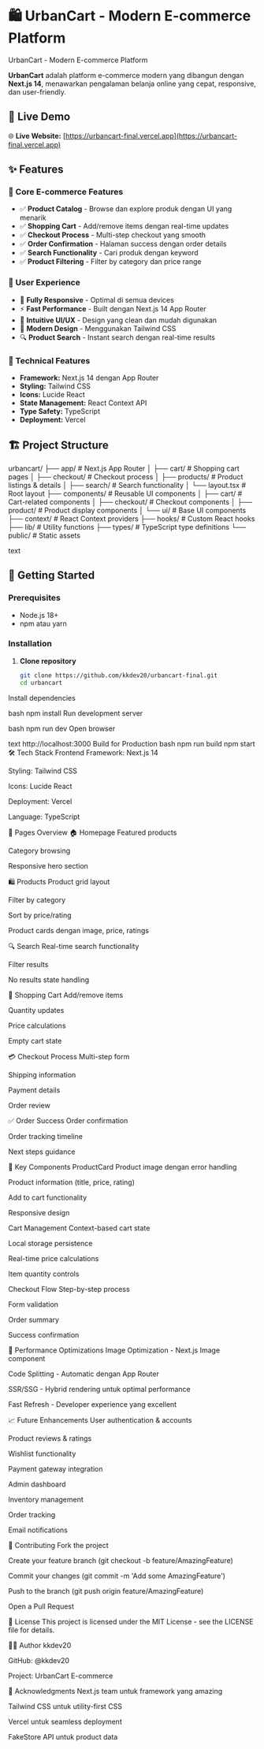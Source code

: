 # 🛍️ UrbanCart - Modern E-commerce Platform

UrbanCart - Modern E-commerce Platform

**UrbanCart** adalah platform e-commerce modern yang dibangun dengan **Next.js 14**, menawarkan pengalaman belanja online yang cepat, responsive, dan user-friendly.

## 🚀 Live Demo

🌐 **Live Website:** [https://urbancart-final.vercel.app](https://urbancart-final.vercel.app)

## ✨ Features

### 🛒 Core E-commerce Features
- ✅ **Product Catalog** - Browse dan explore produk dengan UI yang menarik
- ✅ **Shopping Cart** - Add/remove items dengan real-time updates
- ✅ **Checkout Process** - Multi-step checkout yang smooth
- ✅ **Order Confirmation** - Halaman success dengan order details
- ✅ **Search Functionality** - Cari produk dengan keyword
- ✅ **Product Filtering** - Filter by category dan price range

### 🎨 User Experience
- 📱 **Fully Responsive** - Optimal di semua devices
- ⚡ **Fast Performance** - Built dengan Next.js 14 App Router
- 🎯 **Intuitive UI/UX** - Design yang clean dan mudah digunakan
- 🌙 **Modern Design** - Menggunakan Tailwind CSS
- 🔍 **Product Search** - Instant search dengan real-time results

### 🔧 Technical Features
- **Framework:** Next.js 14 dengan App Router
- **Styling:** Tailwind CSS
- **Icons:** Lucide React
- **State Management:** React Context API
- **Type Safety:** TypeScript
- **Deployment:** Vercel

## 🏗️ Project Structure
urbancart/
├── app/ # Next.js App Router
│ ├── cart/ # Shopping cart pages
│ ├── checkout/ # Checkout process
│ ├── products/ # Product listings & details
│ ├── search/ # Search functionality
│ └── layout.tsx # Root layout
├── components/ # Reusable UI components
│ ├── cart/ # Cart-related components
│ ├── checkout/ # Checkout components
│ ├── product/ # Product display components
│ └── ui/ # Base UI components
├── context/ # React Context providers
├── hooks/ # Custom React hooks
├── lib/ # Utility functions
├── types/ # TypeScript type definitions
└── public/ # Static assets

text

## 🚀 Getting Started

### Prerequisites
- Node.js 18+ 
- npm atau yarn

### Installation

1. **Clone repository**
   ```bash
   git clone https://github.com/kkdev20/urbancart-final.git
   cd urbancart
Install dependencies

bash
npm install
Run development server

bash
npm run dev
Open browser

text
http://localhost:3000
Build for Production
bash
npm run build
npm start
🛠️ Tech Stack
Frontend Framework: Next.js 14

Styling: Tailwind CSS

Icons: Lucide React

Deployment: Vercel

Language: TypeScript

📱 Pages Overview
🏠 Homepage
Featured products

Category browsing

Responsive hero section

🛍️ Products
Product grid layout

Filter by category

Sort by price/rating

Product cards dengan image, price, ratings

🔍 Search
Real-time search functionality

Filter results

No results state handling

🛒 Shopping Cart
Add/remove items

Quantity updates

Price calculations

Empty cart state

💳 Checkout Process
Multi-step form

Shipping information

Payment details

Order review

✅ Order Success
Order confirmation

Order tracking timeline

Next steps guidance

🎯 Key Components
ProductCard
Product image dengan error handling

Product information (title, price, rating)

Add to cart functionality

Responsive design

Cart Management
Context-based cart state

Local storage persistence

Real-time price calculations

Item quantity controls

Checkout Flow
Step-by-step process

Form validation

Order summary

Success confirmation

🌟 Performance Optimizations
Image Optimization - Next.js Image component

Code Splitting - Automatic dengan App Router

SSR/SSG - Hybrid rendering untuk optimal performance

Fast Refresh - Developer experience yang excellent

📈 Future Enhancements
User authentication & accounts

Product reviews & ratings

Wishlist functionality

Payment gateway integration

Admin dashboard

Inventory management

Order tracking

Email notifications

🤝 Contributing
Fork the project

Create your feature branch (git checkout -b feature/AmazingFeature)

Commit your changes (git commit -m 'Add some AmazingFeature')

Push to the branch (git push origin feature/AmazingFeature)

Open a Pull Request

📄 License
This project is licensed under the MIT License - see the LICENSE file for details.

👨‍💻 Author
kkdev20

GitHub: @kkdev20

Project: UrbanCart E-commerce

🙏 Acknowledgments
Next.js team untuk framework yang amazing

Tailwind CSS untuk utility-first CSS

Vercel untuk seamless deployment

FakeStore API untuk product data




